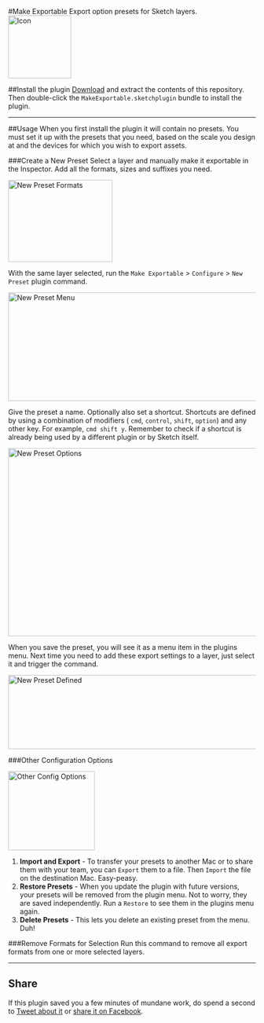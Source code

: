 #Make Exportable
Export option presets for Sketch layers.  
<img src="http://abynim.com/plugins/sketch-exportable/icon.png?raw=true" alt="Icon" width="128px" height=" 128px"/>

##Install the plugin
[Download](https://github.com/abynim/sketch-exportable/archive/master.zip) and extract the contents of this repository. Then double-click the `MakeExportable.sketchplugin` bundle to install the plugin.

---

##Usage
When you first install the plugin it will contain no presets. You must set it up with the presets that you need, based on the scale you design at and the devices for which you wish to export assets.

###Create a New Preset
Select a layer and manually make it exportable in the Inspector. Add all the formats, sizes and suffixes you need.  

<img src="http://abynim.com/plugins/sketch-exportable/new-preset-formats.png?raw=true" alt="New Preset Formats" width="212px" height="167px"/>

With the same layer selected, run the `Make Exportable` > `Configure` > `New Preset` plugin command.  

<img src="http://abynim.com/plugins/sketch-exportable/new-preset.png?raw=true" alt="New Preset Menu" width="708px" height=" 221px"/>

Give the preset a name. Optionally also set a shortcut. Shortcuts are defined by using a combination of modifiers ( `cmd`, `control`, `shift`, `option`) and any other key. For example, `cmd shift y`. Remember to check if a shortcut is already being used by a different plugin or by Sketch itself.

<img src="http://abynim.com/plugins/sketch-exportable/new-preset-options.png?raw=true" alt="New Preset Options" width="535px" height="383px"/>

When you save the preset, you will see it as a menu item in the plugins menu. Next time you need to add these export settings to a layer, just select it and trigger the command.

<img src="http://abynim.com/plugins/sketch-exportable/new-preset-defined.png?raw=true" alt="New Preset Defined" width="574px" height="151px"/>


###Other Configuration Options

<img src="http://abynim.com/plugins/sketch-exportable/config-options.png?raw=true" alt="Other Config Options" width="176px" height="161px"/>

1. **Import and Export** - To transfer your presets to another Mac or to share them with your team, you can `Export` them to a file. Then `Import` the file on the destination Mac. Easy-peasy.
2. **Restore Presets** - When you update the plugin with future versions, your presets will be removed from the plugin menu. Not to worry, they are saved independently. Run a `Restore` to see them in the plugins menu again.
3. **Delete Presets** - This lets you delete an existing preset from the menu. Duh!

###Remove Formats for Selection
Run this command to remove all export formats from one or more selected layers.

---

## Share
If this plugin saved you a few minutes of mundane work, do spend a second to <a href="https://twitter.com/intent/tweet?source=https%3A%2F%2Fgithub.com%2Fabynim%2Fsketch-exportable&text=A%20Sketch%20plugin%20to%20create%20and%20share%20export%20option%20presets%3A%20https%3A%2F%2Fgithub.com%2Fabynim%2Fsketch-exportable&via=abynim" target="_blank" title="Tweet">Tweet about it</a> or <a href="https://www.facebook.com/sharer/sharer.php?u=https%3A%2F%2Fgithub.com%2Fabynim%2Fsketch-exportable&t=A%20Sketch%20plugin%20to%20create%20and%20share%20export%20option%20presets" target="_blank" title="Share on Facebook">share it on Facebook</a>.

